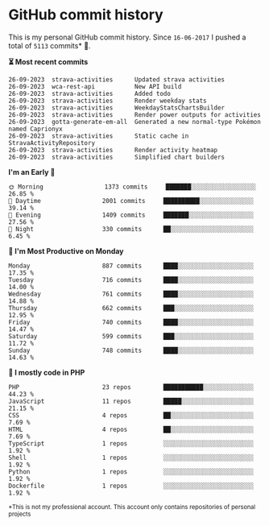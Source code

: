 # GitHub commit history
This is my personal GitHub commit history. Since <!--START_SECTION:first-commit-date-->`16-06-2017`<!--END_SECTION:first-commit-date--> I pushed a total of <!--START_SECTION:total-commit-count-->`5113`<!--END_SECTION:total-commit-count--> commits* 🎉.

<!--START_SECTION:most-recent-commits-->
**⏳ Most recent commits**
                                        
```text
26-09-2023  strava-activities      Updated strava activities
26-09-2023  wca-rest-api           New API build
26-09-2023  strava-activities      Added todo
26-09-2023  strava-activities      Render weekday stats
26-09-2023  strava-activities      WeekdayStatsChartsBuilder
26-09-2023  strava-activities      Render power outputs for activities
26-09-2023  gotta-generate-em-all  Generated a new normal-type Pokémon named Caprionyx
26-09-2023  strava-activities      Static cache in StravaActivityRepository
26-09-2023  strava-activities      Render activity heatmap
26-09-2023  strava-activities      Simplified chart builders
```
<!--END_SECTION:most-recent-commits-->  

<!--START_SECTION:commits-per-day-time-->
**I&#039;m an Early 🐤**

```text
🌞 Morning                 1373 commits     ███████░░░░░░░░░░░░░░░░░░   26.85 %
🌆 Daytime                 2001 commits     ██████████░░░░░░░░░░░░░░░   39.14 %
🌃 Evening                 1409 commits     ███████░░░░░░░░░░░░░░░░░░   27.56 %
🌙 Night                   330 commits      ██░░░░░░░░░░░░░░░░░░░░░░░   6.45 %
```
<!--END_SECTION:commits-per-day-time-->  

<!--START_SECTION:commits-per-weekday-->
**📅 I&#039;m Most Productive on Monday**

```text
Monday                    887 commits      ████░░░░░░░░░░░░░░░░░░░░░   17.35 %
Tuesday                   716 commits      ████░░░░░░░░░░░░░░░░░░░░░   14.00 %
Wednesday                 761 commits      ████░░░░░░░░░░░░░░░░░░░░░   14.88 %
Thursday                  662 commits      ███░░░░░░░░░░░░░░░░░░░░░░   12.95 %
Friday                    740 commits      ████░░░░░░░░░░░░░░░░░░░░░   14.47 %
Saturday                  599 commits      ███░░░░░░░░░░░░░░░░░░░░░░   11.72 %
Sunday                    748 commits      ████░░░░░░░░░░░░░░░░░░░░░   14.63 %
```
<!--END_SECTION:commits-per-weekday-->  

<!--START_SECTION:repos-per-language-->
**💬 I mostly code in PHP**

```text
PHP                       23 repos         ███████████░░░░░░░░░░░░░░   44.23 %
JavaScript                11 repos         █████░░░░░░░░░░░░░░░░░░░░   21.15 %
CSS                       4 repos          ██░░░░░░░░░░░░░░░░░░░░░░░   7.69 %
HTML                      4 repos          ██░░░░░░░░░░░░░░░░░░░░░░░   7.69 %
TypeScript                1 repos          ░░░░░░░░░░░░░░░░░░░░░░░░░   1.92 %
Shell                     1 repos          ░░░░░░░░░░░░░░░░░░░░░░░░░   1.92 %
Python                    1 repos          ░░░░░░░░░░░░░░░░░░░░░░░░░   1.92 %
Dockerfile                1 repos          ░░░░░░░░░░░░░░░░░░░░░░░░░   1.92 %
```
<!--END_SECTION:repos-per-language-->  

<sub>*This is not my professional account. This account only contains repositories of personal projects</sub>

